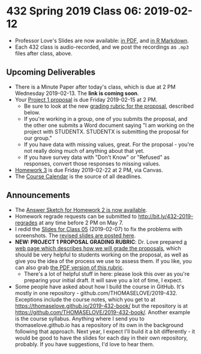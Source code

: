 # 432 Spring 2019 Class 06: 2019-02-12

- Professor Love's Slides are now available: [in PDF](https://github.com/THOMASELOVE/2019-432/blob/master/slides/class06/432_2019_slides06.pdf), and [in R Markdown](https://github.com/THOMASELOVE/2019-432/blob/master/slides/class06/432_2019_slides06.Rmd). 
- Each 432 class is audio-recorded, and we post the recordings as `.mp3` files after class, above.

## Upcoming Deliverables

- There is a Minute Paper after today's class, which is due at 2 PM Wednesday 2019-02-13. The **link is coming soon**.
- Your [Project 1 proposal](https://github.com/THOMASELOVE/2019-432/tree/master/projects/project1) is due Friday 2019-02-15 at 2 PM. 
    - Be sure to look at the new [grading rubric for the proposal](https://github.com/THOMASELOVE/2019-432/blob/master/projects/project1/project1_proposal_rubric.md), described below.
    - If you're working in a group, one of you submits the proposal, and the other one submits a Word document saying "I am working on the project with STUDENTX. STUDENTX is submitting the proposal for our group."
    - If you have data with missing values, great. For the proposal - you're not really doing much of anything about that yet.
    - If you have survey data with "Don't Know" or "Refused" as responses, convert those responses to missing values.
- [Homework 3](https://github.com/THOMASELOVE/2019-432/tree/master/homework/homework3) is due Friday 2019-02-22 at 2 PM, via Canvas.
- The [Course Calendar](https://github.com/THOMASELOVE/2019-432/blob/master/calendar.md) is the source of all deadlines.

## Announcements

- The [Answer Sketch for Homework 2 is now available](https://github.com/THOMASELOVE/2019-432/tree/master/homework/homework2/sketch_hw02).
- Homework regrade requests can be submitted to http://bit.ly/432-2019-regrades at any time before 2 PM on May 7.
- I redid the [Slides for Class 05](https://github.com/THOMASELOVE/2019-432/tree/master/slides/class05) (2019-02-07) to fix the problems with screenshots. The [revised slides are posted here](https://github.com/THOMASELOVE/2019-432/tree/master/slides/class05).
- **NEW: PROJECT 1 PROPOSAL GRADING RUBRIC**: Dr. Love prepared [a web page which describes how we will grade the proposals](https://github.com/THOMASELOVE/2019-432/blob/master/projects/project1/project1_proposal_rubric.md), which should be very helpful to students working on the proposal, as well as give you the idea of the process we use to assess them. If you like, you can also grab [the PDF version of this rubric](https://github.com/THOMASELOVE/2019-432/blob/master/projects/project1/project1_proposal_rubric.pdf).
    - There's a lot of helpful stuff in here: please look this over as you're preparing your initial draft. It will save you a lot of time, I expect.
- Some people have asked about how I build the course in GitHub. It's mostly in one repository - github.com/THOMASELOVE/2019-432. Exceptions include the course notes, which you get to at https://thomaselove.github.io/2019-432-book/ but the repository is at https://github.com/THOMASELOVE/2019-432-book/. Another example is the course syllabus. Anything where I send you to thomaselove.github.io has a repository of its own in the background following that approach. Next year, I expect I'll build it a bit differently - it would be good to have the slides for each day in their own repository, probably. If you have suggestions, I'd love to hear them.

